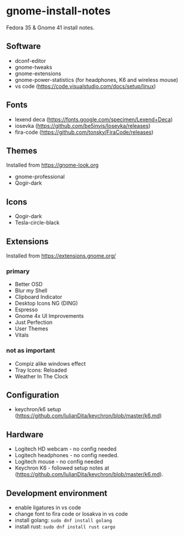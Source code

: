# gnome-install-notes
Fedora 35 &amp; Gnome 41 install notes.

## Software
- dconf-editor
- gnome-tweaks
- gnome-extensions
- gnome-power-statistics (for headphones, K6 and wireless mouse)
- vs code (https://code.visualstudio.com/docs/setup/linux)

## Fonts
 - lexend deca (https://fonts.google.com/specimen/Lexend+Deca)
 - iosevka (https://github.com/be5invis/Iosevka/releases)
 - fira-code (https://github.com/tonsky/FiraCode/releases)

## Themes
Installed from https://gnome-look.org
- gnome-professional
- Qogir-dark

## Icons
- Qogir-dark
- Tesla-circle-black

## Extensions
Installed from https://extensions.gnome.org/

### primary
- Better OSD 
- Blur my Shell 
- Clipboard Indicator 
- Desktop Icons NG (DING) 
- Espresso 
- Gnome 4x UI Improvements  
- Just Perfection  
- User Themes 
- Vitals 

### not as important
- Compiz alike windows effect 
- Tray Icons: Reloaded 
- Weather In The Clock

## Configuration
- keychron/k6 setup (https://github.com/IulianDita/keychron/blob/master/k6.md)

## Hardware
- Logitech HD webcam - no config needed
- Logitech headphones - no config needed.
- Logitech mouse - no config needed
- Keychron K6 - followed setup notes at (https://github.com/IulianDita/keychron/blob/master/k6.md). 

## Development environment
- enable ligatures in vs code
- change font to fira code or Iosakva in vs code
- install golang: `sudo dnf install golang`
- install rust: `sudo dnf install rust cargo`